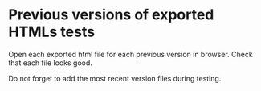 # Previous versions of exported HTMLs tests

Open each exported html file for each previous version in browser. Check that each file looks good.

Do not forget to add the most recent version files during testing.